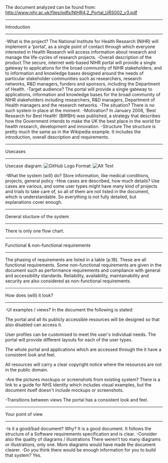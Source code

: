 The document analyzed can be found from:
http://www.nihr.ac.uk/files/pdfs/NIHR4.2_Portal_URS002_v3.pdf

****************************************
Introduction
****************************************
-What is the project?
  The National Institute for Health Research (NIHR) will implement a ‘portal’, as a
  single point of contact through which everyone interested in Health Research will
  access information about research and manage the life-cycles of research projects.
-Overall description of the product
  The secure, internet web-based NIHR portal will provide a single gateway to
  applications for the broad community of NIHR stakeholders; and to information and
  knowledge bases designed around the needs of particular stakeholder communities
  such as researchers, research networks, R&D managers, funders and sponsors,
  including the Department of Health.
-Target audience?
  The portal will provide a single gateway to applications, information and knowledge
  bases for the broad community of NIHR stakeholders including researchers, R&D
  managers, Department of Health managers and the research networks.
-The situation?
	There is no such system in place at the moment.
-Motivation?
  In January 2006, ‘Best Research for Best Health’ (BRfBH) was published, a strategy
  that describes how the Government intends to make the UK the best place in the
  world for health research, development and innovation.
-Structure
	The structure is pretty much the same as in the Wikipedia example. It includes the introduction, overall description and requirements.

*********
Usecases
*********
Usecase diagram:
![GitHub Logo](https://raw.github.com/rosasuominen/SE13/master/usecase.png)
Format: ![Alt Text](url)

-What the system (will) do?
Store information, like medical conditions, projects, general policy
-How cases are described, how much details?
Use cases are various, and some user types might have many kind of projects and trials to take care of, so all of 
them are not listed in the document, which is understandable. So everything is not fully detailed, but explanations 
cover enough.

****************************************
General stucture of the system
****************************************
There is only one flow chart.

****************************************
Functional & non-functional requirements
****************************************
The phasing of requirements are listed in a table (p.18). These are all functional requirements.
Some non-functional requirements are given in the document such as performance requirements and compliance with 
general and accessibility standards. Reliability, availability, maintainability and security are also considered as
non-functional requirements.

****************************************
How does (will) it look?
****************************************

-UI examples / views?
  In the document the following is stated:

  The portal and all its publicly accessible resources will be designed so that also disabled
  can access it.

  User profiles can be customised to meet the user's individual needs. The portal will provide
  different layouts for each of the user types.
 
  The whole portal and applications which are accessed 
  through the it have a consistent look and feel. 

  All resources will carry a clear copyright notice where the resources are not in the 
  public domain. 

-Are the pictures mockups or screenshots from existing system?
  There is a link to a guide for NHS identity which includes visual 
  examples, but the document itself doesn't
  include mockups or screenshots.

-Transitions between views
  The portal has a consistent look and feel.

****************************************
Your point of view
****************************************
-Is it a good/bad document? Why?
  It is a good document. It follows the structure of a Software requirements specification and is clear. 
-Consider also the quality of diagrams / illustrations
  There weren’t too many diagrams or illustrations, only one. More diagrams would have made the document clearer.
-Do you think there would be enough information for you to build that system?
	Yes.


